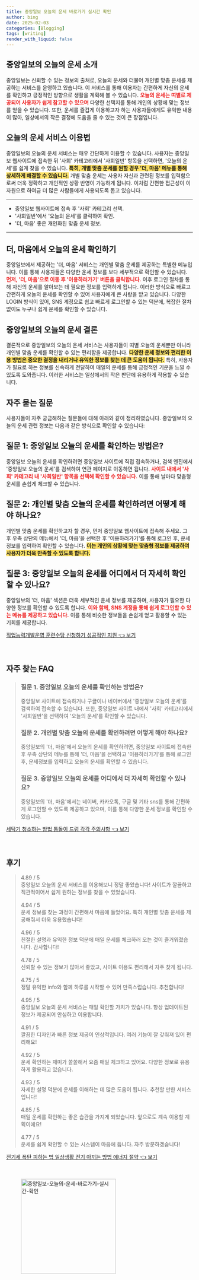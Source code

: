 ```yaml
---
title: 중앙일보 오늘의 운세 바로가기 실시간 확인
author: bing
date: 2025-02-03
categories: [Blogging]
tags: [writing]
render_with_liquid: false
---
```



<h2 id='중앙일보_오늘의_운세_소개'>중앙일보의 오늘의 운세 소개</h2>

<p>중앙일보는 신뢰할 수 있는 정보의 출처로, 오늘의 운세와 더불어 개인별 맞춤 운세를 제공하는 서비스를 운영하고 있습니다. 이 서비스를 통해 이용자는 간편하게 자신의 운세를 확인하고 긍정적인 방향으로 생활을 계획해 볼 수 있습니다. <b><span style="color: #ee2323;">오늘의 운세는 띠별로 제공되어 사용자가 쉽게 참고할 수 있으며</span></b> 다양한 선택지를 통해 개인의 상황에 맞는 정보를 얻을 수 있습니다. 또한, 운세를 즐겁게 이용하고자 하는 사용자들에게도 유익한 내용이 많아, 일상에서의 작은 결정에 도움을 줄 수 있는 것이 큰 장점입니다.</p>

<h2 id='오늘의_운세_서비스_이용법'>오늘의 운세 서비스 이용법</h2>

<p>중앙일보의 오늘의 운세 서비스는 매우 간단하게 이용할 수 있습니다. 사용자는 중앙일보 웹사이트에 접속한 뒤 '사회' 카테고리에서 '사회일반' 항목을 선택하면, '오늘의 운세'를 쉽게 찾을 수 있습니다. <b><span style="background-color: #ffe066;">특히, 개별 맞춤 운세를 원할 경우 '더, 마음' 메뉴를 통해 상세하게 해결할 수 있습니다.</span></b> 개별 맞춤 운세는 사용자 자신과 관련된 정보를 입력함으로써 더욱 정확하고 개인적인 상황 반영이 가능하게 됩니다. 이처럼 간편한 접근성이 이 자원으로 하여금 더 많은 사람들에게 사용되도록 돕고 있습니다.</p>

<hr />

<ul>
    <li>중앙일보 웹사이트에 접속 후 '사회' 카테고리 선택.</li>
    <li>'사회일반'에서 '오늘의 운세'를 클릭하여 확인.</li>
    <li>'더, 마음' 좋은 개인화된 맞춤 운세 정보.</li>
</ul>

<hr />

<h2 id='더_마음에서_오늘의_운세_확인하기'>더, 마음에서 오늘의 운세 확인하기</h2>

<p>중앙일보에서 제공하는 '더, 마음' 서비스는 개인별 맞춤 운세를 제공하는 특별한 메뉴입니다. 이를 통해 사용자들은 다양한 운세 정보를 보다 세부적으로 확인할 수 있습니다. <b><span style="color: #ee2323;">먼저, '더, 마음'으로 이동 후 '이용하러가기' 버튼을 클릭합니다.</span></b> 이후 로그인 절차를 통해 자신의 운세를 알아보는 데 필요한 정보를 입력하게 됩니다. 이러한 방식으로 빠르고 간편하게 오늘의 운세를 확인할 수 있어 사용자에게 큰 사랑을 받고 있습니다. 다양한 LOGIN 방식이 있어, SNS 계정으로 쉽고 빠르게 로그인할 수 있는 덕분에, 복잡한 절차 없이도 누구나 쉽게 운세를 확인할 수 있습니다.</p>

<h2 id='중앙일보_오늘의_운세_결론'>중앙일보의 오늘의 운세 결론</h2>

<p>결론적으로 중앙일보의 오늘의 운세 서비스는 사용자들이 띠별 오늘의 운세뿐만 아니라 개인별 맞춤 운세를 확인할 수 있는 편리함을 제공합니다. <b><span style="background-color: #ffe066;">다양한 운세 정보와 편리한 이용 방법은 중요한 결정을 내리거나 유익한 정보를 찾는 데 큰 도움이 됩니다.</span></b> 특히, 사용자가 필요로 하는 정보를 신속하게 전달하여 매일의 운세를 통해 긍정적인 기운을 느낄 수 있도록 도와줍니다. 이러한 서비스는 일상에서의 작은 판단에 유용하게 작용할 수 있습니다.</p>

<h2 id='자주_묻는_질문'>자주 묻는 질문</h2>

<p>사용자들이 자주 궁금해하는 질문들에 대해 아래와 같이 정리하였습니다. 중앙일보의 오늘의 운세 관련 정보는 다음과 같은 방식으로 확인할 수 있습니다:</p>

<h2 id='질문_1'>질문 1: 중앙일보 오늘의 운세를 확인하는 방법은?</h2>

<p>중앙일보 오늘의 운세를 확인하려면 중앙일보 사이트에 직접 접속하거나, 검색 엔진에서 '중앙일보 오늘의 운세'를 검색하여 연관 페이지로 이동하면 됩니다. <b><span style="color: #ee2323;">사이트 내에서 '사회' 카테고리 내 '사회일반' 항목을 선택해 확인할 수 있습니다.</span></b> 이를 통해 날마다 맞춤형 운세를 손쉽게 체크할 수 있습니다.</p>

<h2 id='질문_2'>질문 2: 개인별 맞춤 오늘의 운세를 확인하려면 어떻게 해야 하나요?</h2>

<p>개인별 맞춤 운세를 확인하고자 할 경우, 먼저 중앙일보 웹사이트에 접속해 주세요. 그 후 우측 상단의 메뉴에서 '더, 마음'을 선택한 후 '이용하러가기'를 통해 로그인 후, 운세 정보를 입력하여 확인할 수 있습니다. <b><span style="background-color: #ffe066;">이는 개인의 상황에 맞는 맞춤형 정보를 제공하여 사용자가 더욱 만족할 수 있도록 합니다.</span></b></p>

<h2 id='질문_3'>질문 3: 중앙일보 오늘의 운세를 어디에서 더 자세히 확인할 수 있나요?</h2>

<p>중앙일보의 '더, 마음' 섹션은 더욱 세부적인 운세 정보를 제공하며, 사용자가 필요한 다양한 정보를 확인할 수 있도록 합니다. <b><span style="color: #ee2323;">이와 함께, SNS 계정을 통해 쉽게 로그인할 수 있는 메뉴를 제공하고 있습니다.</span></b> 이를 통해 비슷한 정보들을 손쉽게 얻고 활용할 수 있는 기회를 제공합니다.</p>


<p><a class="click-button" title="직업능력개발운영 훈련수당 신청하기 성공적인 지원" href="https://aptwhite.github.io/posts/%EC%A7%81%EC%97%85%EB%8A%A5%EB%A0%A5%EA%B0%9C%EB%B0%9C%EC%9A%B4%EC%98%81-%ED%9B%88%EB%A0%A8%EC%88%98%EB%8B%B9-%EC%8B%A0%EC%B2%AD%ED%95%98%EA%B8%B0-%EC%84%B1%EA%B3%B5%EC%A0%81%EC%9D%B8-%EC%A7%80%EC%9B%90/" rel="dofollow">직업능력개발운영 훈련수당 신청하기 성공적인 지원 👈 보기</a></p><br>
<h2 id='자주_찾는_FAQ'>자주 찾는 FAQ</h2>
<div itemscope="" itemtype="https://schema.org/FAQPage"> 
<blockquote> 
<div itemscope="" itemprop="mainEntity" itemtype="https://schema.org/Question"> 
<h3 itemprop="name">질문 1. 중앙일보 오늘의 운세를 확인하는 방법은?</h3> 
<div itemscope="" itemprop="acceptedAnswer" itemtype="https://schema.org/Answer"> 
<span itemprop="text"> 
<p>중앙일보 사이트에 접속하거나 구글이나 네이버에서 '중앙일보 오늘의 운세'를 검색하여 접속할 수 있습니다. 또한, 중앙일보 사이트 내에서 '사회' 카테고리에서 '사회일반'을 선택하여 '오늘의 운세'를 확인할 수 있습니다.</p> 
</span> 
</div> 
</div> 

<div itemscope="" itemprop="mainEntity" itemtype="https://schema.org/Question"> 
<h3 itemprop="name">질문 2. 개인별 맞춤 오늘의 운세를 확인하려면 어떻게 해야 하나요?</h3> 
<div itemscope="" itemprop="acceptedAnswer" itemtype="https://schema.org/Answer"> 
<span itemprop="text"> 
<p>중앙일보의 '더, 마음'에서 오늘의 운세를 확인하려면, 중앙일보 사이트에 접속한 후 우측 상단의 메뉴를 통해 '더, 마음'을 선택하고 '이용하러가기'를 통해 로그인 후, 운세정보를 입력하고 오늘의 운세를 확인할 수 있습니다.</p> 
</span> 
</div> 
</div> 

<div itemscope="" itemprop="mainEntity" itemtype="https://schema.org/Question"> 
<h3 itemprop="name">질문 3. 중앙일보 오늘의 운세를 어디에서 더 자세히 확인할 수 있나요?</h3> 
<div itemscope="" itemprop="acceptedAnswer" itemtype="https://schema.org/Answer"> 
<span itemprop="text"> 
<p>중앙일보의 '더, 마음'에서는 네이버, 카카오톡, 구글 및 기타 sns를 통해 간편하게 로그인할 수 있도록 제공하고 있으며, 이를 통해 다양한 운세 정보를 확인할 수 있습니다.</p> 
</span> 
</div> 
</div> 
</blockquote> 
</div>
<p><a class="click-button" title="세탁기 청소하는 방법 통돌이 드럼 각각 주의사항" href="https://aptwhite.github.io/posts/%EC%84%B8%ED%83%81%EA%B8%B0-%EC%B2%AD%EC%86%8C%ED%95%98%EB%8A%94-%EB%B0%A9%EB%B2%95-%ED%86%B5%EB%8F%8C%EC%9D%B4-%EB%93%9C%EB%9F%BC-%EA%B0%81%EA%B0%81-%EC%A3%BC%EC%9D%98%EC%82%AC%ED%95%AD/" rel="dofollow">세탁기 청소하는 방법 통돌이 드럼 각각 주의사항 👈 보기</a></p><br>
<h2 id='후기'>후기</h2>
<div itemscope itemtype="https://schema.org/Product">
  <blockquote>
  <div itemprop="review" itemscope itemtype="https://schema.org/Review">
      <div itemprop="reviewRating" itemscope itemtype="https://schema.org/Rating"> <span itemprop="ratingValue">4.89</span> / <span itemprop="bestRating">5</span> </div>
      <span itemprop="reviewBody">중앙일보 오늘의 운세 서비스를 이용해보니 정말 좋았습니다! 사이트가 깔끔하고 직관적이어서 쉽게 원하는 정보를 찾을 수 있었습니다.</span>
  </div>
  <br>
  <div itemprop="review" itemscope itemtype="https://schema.org/Review">
      <div itemprop="reviewRating" itemscope itemtype="https://schema.org/Rating"> <span itemprop="ratingValue">4.94</span> / <span itemprop="bestRating">5</span> </div>
      <span itemprop="reviewBody">운세 정보를 찾는 과정이 간편해서 마음에 들었어요. 특히 개인별 맞춤 운세를 제공해줘서 더욱 유용했습니다!</span>
  </div>
  <br>
  <div itemprop="review" itemscope itemtype="https://schema.org/Review">
      <div itemprop="reviewRating" itemscope itemtype="https://schema.org/Rating"> <span itemprop="ratingValue">4.96</span> / <span itemprop="bestRating">5</span> </div>
      <span itemprop="reviewBody">친절한 설명과 유익한 정보 덕분에 매일 운세를 체크하러 오는 것이 즐거워졌습니다. 감사합니다!</span>
  </div>
  <br>
  <div itemprop="review" itemscope itemtype="https://schema.org/Review">
      <div itemprop="reviewRating" itemscope itemtype="https://schema.org/Rating"> <span itemprop="ratingValue">4.78</span> / <span itemprop="bestRating">5</span> </div>
      <span itemprop="reviewBody">신뢰할 수 있는 정보가 많아서 좋았고, 사이트 이용도 편리해서 자주 찾게 됩니다.</span>
  </div>
  <br>
  <div itemprop="review" itemscope itemtype="https://schema.org/Review">
      <div itemprop="reviewRating" itemscope itemtype="https://schema.org/Rating"> <span itemprop="ratingValue">4.75</span> / <span itemprop="bestRating">5</span> </div>
      <span itemprop="reviewBody">정말 유익한 info와 함께 하루를 시작할 수 있어 만족스럽습니다. 추천합니다!</span>
  </div>
  <br>
  <div itemprop="review" itemscope itemtype="https://schema.org/Review">
      <div itemprop="reviewRating" itemscope itemtype="https://schema.org/Rating"> <span itemprop="ratingValue">4.95</span> / <span itemprop="bestRating">5</span> </div>
      <span itemprop="reviewBody">중앙일보 오늘의 운세 서비스는 매일 확인할 가치가 있습니다. 항상 업데이트된 정보가 제공되어 안심하고 이용합니다.</span>
  </div>
  <br>
  <div itemprop="review" itemscope itemtype="https://schema.org/Review">
      <div itemprop="reviewRating" itemscope itemtype="https://schema.org/Rating"> <span itemprop="ratingValue">4.91</span> / <span itemprop="bestRating">5</span> </div>
      <span itemprop="reviewBody">깔끔한 디자인과 빠른 정보 제공이 인상적입니다. 여러 기능이 잘 갖춰져 있어 편리해요!</span>
  </div>
  <br>
  <div itemprop="review" itemscope itemtype="https://schema.org/Review">
      <div itemprop="reviewRating" itemscope itemtype="https://schema.org/Rating"> <span itemprop="ratingValue">4.92</span> / <span itemprop="bestRating">5</span> </div>
      <span itemprop="reviewBody">운세 확인하는 재미가 쏠쏠해서 요즘 매일 체크하고 있어요. 다양한 정보로 유용하게 활용하고 있습니다.</span>
  </div>
  <br>
  <div itemprop="review" itemscope itemtype="https://schema.org/Review">
      <div itemprop="reviewRating" itemscope itemtype="https://schema.org/Rating"> <span itemprop="ratingValue">4.93</span> / <span itemprop="bestRating">5</span> </div>
      <span itemprop="reviewBody">자세한 설명 덕분에 운세를 이해하는 데 많은 도움이 됩니다. 추천할 만한 서비스입니다!</span>
  </div>
  <br>
  <div itemprop="review" itemscope itemtype="https://schema.org/Review">
      <div itemprop="reviewRating" itemscope itemtype="https://schema.org/Rating"> <span itemprop="ratingValue">4.85</span> / <span itemprop="bestRating">5</span> </div>
      <span itemprop="reviewBody">매일 운세를 확인하는 좋은 습관을 가지게 되었습니다. 앞으로도 계속 이용할 계획이에요!</span>
  </div>
  <br>
  <div itemprop="review" itemscope itemtype="https://schema.org/Review">
      <div itemprop="reviewRating" itemscope itemtype="https://schema.org/Rating"> <span itemprop="ratingValue">4.77</span> / <span itemprop="bestRating">5</span> </div>
      <span itemprop="reviewBody">운세를 쉽게 확인할 수 있는 시스템이 마음에 듭니다. 자주 방문하겠습니다!</span>
  </div>
  </blockquote>
</div>
<p><a class="click-button" title="전기세 폭탄 피하는 법 일상생활 전기 아끼는 방법 에너지 절약" href="https://aptwhite.github.io/posts/%EC%A0%84%EA%B8%B0%EC%84%B8-%ED%8F%AD%ED%83%84-%ED%94%BC%ED%95%98%EB%8A%94-%EB%B2%95-%EC%9D%BC%EC%83%81%EC%83%9D%ED%99%9C-%EC%A0%84%EA%B8%B0-%EC%95%84%EB%81%BC%EB%8A%94-%EB%B0%A9%EB%B2%95-%EC%97%90%EB%84%88%EC%A7%80-%EC%A0%88%EC%95%BD/" rel="dofollow">전기세 폭탄 피하는 법 일상생활 전기 아끼는 방법 에너지 절약 👈 보기</a></p><br>
<figure class="image"><img src="https://aptwhite.github.io/assets/img/thumbnail/중앙일보-오늘의-운세-바로가기-실시간-확인.webp" alt="중앙일보-오늘의-운세-바로가기-실시간-확인" width="256" height="256"></figure>